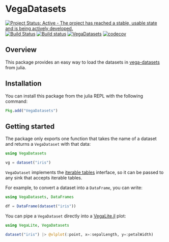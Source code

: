 # VegaDatasets

[![Project Status: Active - The project has reached a stable, usable state and is being actively developed.](http://www.repostatus.org/badges/latest/active.svg)](http://www.repostatus.org/#active)
[![Build Status](https://travis-ci.org/davidanthoff/VegaDatasets.jl.svg?branch=master)](https://travis-ci.org/davidanthoff/VegaDatasets.jl)
[![Build status](https://ci.appveyor.com/api/projects/status/0ph04s8d5r7jqf0p/branch/master?svg=true)](https://ci.appveyor.com/project/davidanthoff/vegadatasets-jl/branch/master)
[![VegaDatasets](http://pkg.julialang.org/badges/VegaDatasets_0.6.svg)](http://pkg.julialang.org/?pkg=VegaDatasets)
[![codecov](https://codecov.io/gh/davidanthoff/VegaDatasets.jl/branch/master/graph/badge.svg)](https://codecov.io/gh/davidanthoff/VegaDatasets.jl)


## Overview

This package provides an easy way to load the datasets in
[vega-datasets](https://github.com/vega/vega-datasets) from julia.

## Installation

You can install this package from the julia REPL with the following
command:

````julia
Pkg.add("VegaDatasets")
````

## Getting started

The package only exports one function that takes the name of a dataset
and returns a ``VegaDataset`` with that data:

````julia
using VegaDatasets

vg = dataset("iris")
````

``VegaDataset`` implements the [iterable tables](https://github.com/davidanthoff/IterableTables.jl)
interface, so it can be passed to any sink that accepts iterable tables.

For example, to convert a dataset into a ``DataFrame``, you can write:

````julia
using VegaDatasets, DataFrames

df = DataFrame(dataset("iris"))
````

You can pipe a ``VegaDataset`` directly into a [VegaLite.jl](https://github.com/fredo-dedup/VegaLite.jl)
plot:

````julia
using VegaLite, VegaDatasets

dataset("iris") |> @vlplot(:point, x=:sepalLength, y=:petalWidth)
````
